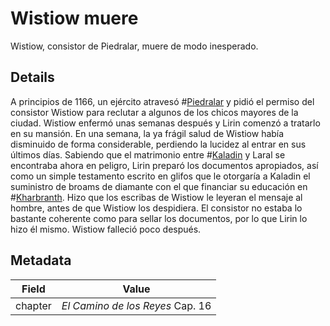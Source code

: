 # Wistiow muere
Wistiow, consistor de Piedralar, muere de modo inesperado.

## Details
A principios de 1166, un ejército atravesó #[Piedralar](locations/hearthstone) y pidió el permiso del consistor Wistiow para reclutar a algunos de los chicos mayores de la ciudad. Wistiow enfermó unas semanas después y Lirin comenzó a tratarlo en su mansión. En una semana, la ya frágil salud de Wistiow había disminuido de forma considerable, perdiendo la lucidez al entrar en sus últimos días. Sabiendo que el matrimonio entre #[Kaladin](characters/kaladin) y Laral se encontraba ahora en peligro, Lirin preparó los documentos apropiados, así como un simple testamento escrito en glifos que le otorgaría a Kaladin el suministro de broams de diamante con el que financiar su educación en #[Kharbranth](locations/kharbranth). Hizo que los escribas de Wistiow le leyeran el mensaje al hombre, antes de que Wistiow los despidiera. El consistor no estaba lo bastante coherente como para sellar los documentos, por lo que Lirin lo hizo él mismo. Wistiow falleció poco después.

## Metadata
| Field | Value |
| ----- | ----- |
| chapter | *El Camino de los Reyes* Cap. 16 |
